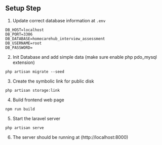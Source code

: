 ## Setup Step

1)  Update correct database information at `.env`
```
DB_HOST=localhost
DB_PORT=3306
DB_DATABASE=homecarehub_interview_assessment
DB_USERNAME=root
DB_PASSWORD=
```


2) Init Database and add simple data (make sure enable php pdo_mysql extension)
```
php artisan migrate --seed
```

3) Create the symbolic link for public disk
```
php artisan storage:link
```

4) Build frontend web page
```
npm run build
```

5) Start the laravel server
```
php artisan serve
```

6) The server should be running at (http://localhost:8000)
